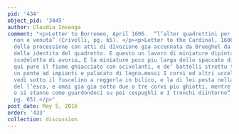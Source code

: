 ```yaml
---
pid: '434'
object_pid: '3445'
author: Claudia Insenga
comment: "<p>Letter to Borromeo, April 1606.  “l’alter quadrettini per fairre le procession,
  non e venuta” (Crivelli, pg. 65). </p><p>Letter to the Cardinal, 1606.  “La circostanza
  della processione con atti di divozione gia accennata da Brueghel da tutta certezza
  della identita del quadretto. E questo un lavoro di miniature dipinta in un’ovale
  scodeletta di avorio… E la miniature poco piu larga dello spaccato di un uovo commune…
  qui pure il fiume ghiacciato con scivolanti, e de’ battelli strettu tra il ghiaccio;
  un ponte ad impianti e palacato di legno…mossi I corvi ed altri uccelli da inverno…ci
  vedi sotto il fuscelino a reggerla in bilico, e la di lei pesta nella neve o sparsarci
  del l’esca, e omai gia gia sotto due o tre corvi piu ghiotti, mentre tant’altri
  o si stanno come guardondoci su pei cespughli e I tronchi diintorno” (Crivelli,
  pg. 65).</p>"
post_date: May 5, 2016
order: '433'
collection: discussion
---
```

